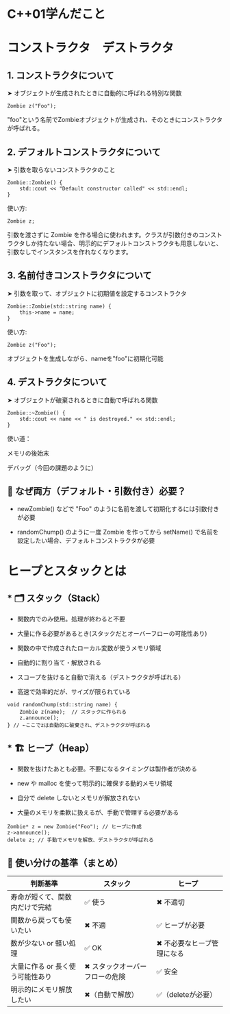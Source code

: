 # C++01学んだこと<br>
# コンストラクタ　デストラクタ
## 1. コンストラクタについて<br>
➤ オブジェクトが生成されたときに自動的に呼ばれる特別な関数
```
Zombie z("Foo");
```
"foo"という名前でZombieオブジェクトが生成され、そのときにコンストラクタが呼ばれる。

## 2. デフォルトコンストラクタについて  
➤ 引数を取らないコンストラクタのこと  
```
Zombie::Zombie() {
    std::cout << "Default constructor called" << std::endl;
}
```
使い方:
```
Zombie z;
```
引数を渡さずに Zombie を作る場合に使われます。クラスが引数付きのコンストラクタしか持たない場合、明示的にデフォルトコンストラクタも用意しないと、引数なしでインスタンスを作れなくなります。

## 3. 名前付きコンストラクタについて  
➤ 引数を取って、オブジェクトに初期値を設定するコンストラクタ
```
Zombie::Zombie(std::string name) {
    this->name = name;
}
```
使い方:
```
Zombie z("Foo");
```
オブジェクトを生成しながら、nameを"foo"に初期化可能

## 4. デストラクタについて  
➤ オブジェクトが破棄されるときに自動で呼ばれる関数
```
Zombie::~Zombie() {
    std::cout << name << " is destroyed." << std::endl;
}
```
使い道：  

メモリの後始末  

デバッグ（今回の課題のように）

## 🧠 なぜ両方（デフォルト・引数付き）必要？  
* newZombie() などで "Foo" のように名前を渡して初期化するには引数付きが必要  

* randomChump() のように一度 Zombie を作ってから setName() で名前を設定したい場合、デフォルトコンストラクタが必要  

# ヒープとスタックとは
## * 🗂 スタック（Stack） 
* 関数内でのみ使用。処理が終わると不要  

* 大量に作る必要があるとき(スタックだとオーバーフローの可能性あり)

* 関数の中で作成されたローカル変数が使うメモリ領域  

* 自動的に割り当て・解放される  

* スコープを抜けると自動で消える（デストラクタが呼ばれる） 

* 高速で効率的だが、サイズが限られている  
```
void randomChump(std::string name) {
    Zombie z(name);  // スタックに作られる
    z.announce();
} // ←ここでzは自動的に破棄され、デストラクタが呼ばれる
```

## * 🏗 ヒープ（Heap）
* 関数を抜けたあとも必要。不要になるタイミングは製作者が決める  

* new や malloc を使って明示的に確保する動的メモリ領域

* 自分で delete しないとメモリが解放されない

* 大量のメモリを柔軟に扱えるが、手動で管理する必要がある
```
Zombie* z = new Zombie("Foo"); // ヒープに作成
z->announce();
delete z; // 手動でメモリを解放、デストラクタが呼ばれる
```

## 🧠 使い分けの基準（まとめ）
| 判断基準 | スタック | ヒープ |
|---------|--------|---------|
| 寿命が短くて、関数内だけで完結 | ✅ 使う | ✖ 不適切 |
| 関数から戻っても使いたい | ✖ 不適 | ✅ ヒープが必要 |
| 数が少ない or 軽い処理 | ✅ OK | ✖ 不必要なヒープ管理になる |
| 大量に作る or 長く使う可能性あり | ✖ スタックオーバーフローの危険 | ✅ 安全 |
| 明示的にメモリ解放したい | ✖（自動で解放） | ✅（deleteが必要）|
